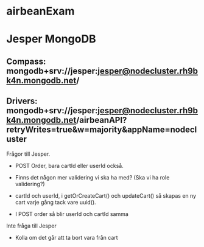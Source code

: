 # airbeanExam

# Jesper MongoDB

## Compass: mongodb+srv://jesper:jesper@nodecluster.rh9bk4n.mongodb.net/

## Drivers: mongodb+srv://jesper:jesper@nodecluster.rh9bk4n.mongodb.net/airbeanAPI?retryWrites=true&w=majority&appName=nodecluster

Frågor till Jesper.

- POST Order, bara cartId eller userId också.
- Finns det någon mer validering vi ska ha med? (Ska vi ha role validering?)

- cartId och userId, i getOrCreateCart() och updateCart() så skapas en ny cart varje gång tack vare uuid().
- I POST order så blir userId och cartId samma

Inte fråga till Jesper

- Kolla om det går att ta bort vara från cart
